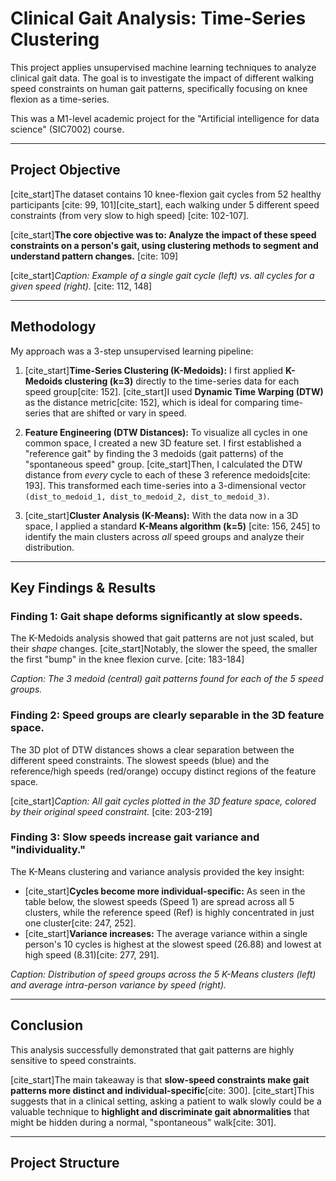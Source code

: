 # Clinical Gait Analysis: Time-Series Clustering

This project applies unsupervised machine learning techniques to analyze clinical gait data. The goal is to investigate the impact of different walking speed constraints on human gait patterns, specifically focusing on knee flexion as a time-series.

This was a M1-level academic project for the "Artificial intelligence for data science" (SIC7002) course.

---

## Project Objective

[cite_start]The dataset contains 10 knee-flexion gait cycles from 52 healthy participants [cite: 99, 101][cite_start], each walking under 5 different speed constraints (from very slow to high speed) [cite: 102-107].

[cite_start]**The core objective was to: Analyze the impact of these speed constraints on a person's gait, using clustering methods to segment and understand pattern changes.** [cite: 109]

[cite_start]*Caption: Example of a single gait cycle (left) vs. all cycles for a given speed (right).* [cite: 112, 148]

---

## Methodology

My approach was a 3-step unsupervised learning pipeline:

1.  [cite_start]**Time-Series Clustering (K-Medoids):** I first applied **K-Medoids clustering (k=3)** directly to the time-series data for each speed group[cite: 152]. [cite_start]I used **Dynamic Time Warping (DTW)** as the distance metric[cite: 152], which is ideal for comparing time-series that are shifted or vary in speed.

2.  **Feature Engineering (DTW Distances):** To visualize all cycles in one common space, I created a new 3D feature set. I first established a "reference gait" by finding the 3 medoids (gait patterns) of the "spontaneous speed" group. [cite_start]Then, I calculated the DTW distance from *every* cycle to each of these 3 reference medoids[cite: 193]. This transformed each time-series into a 3-dimensional vector `(dist_to_medoid_1, dist_to_medoid_2, dist_to_medoid_3)`.

3.  [cite_start]**Cluster Analysis (K-Means):** With the data now in a 3D space, I applied a standard **K-Means algorithm (k=5)** [cite: 156, 245] to identify the main clusters across *all* speed groups and analyze their distribution.

---

## Key Findings & Results

### Finding 1: Gait shape deforms significantly at slow speeds.
The K-Medoids analysis showed that gait patterns are not just scaled, but their *shape* changes. [cite_start]Notably, the slower the speed, the smaller the first "bump" in the knee flexion curve. [cite: 183-184]

*Caption: The 3 medoid (central) gait patterns found for each of the 5 speed groups.*

### Finding 2: Speed groups are clearly separable in the 3D feature space.
The 3D plot of DTW distances shows a clear separation between the different speed constraints. The slowest speeds (blue) and the reference/high speeds (red/orange) occupy distinct regions of the feature space.

[cite_start]*Caption: All gait cycles plotted in the 3D feature space, colored by their original speed constraint.* [cite: 203-219]

### Finding 3: Slow speeds increase gait variance and "individuality."
The K-Means clustering and variance analysis provided the key insight:

* [cite_start]**Cycles become more individual-specific:** As seen in the table below, the slowest speeds (Speed 1) are spread across all 5 clusters, while the reference speed (Ref) is highly concentrated in just one cluster[cite: 247, 252].
* [cite_start]**Variance increases:** The average variance within a single person's 10 cycles is highest at the slowest speed (26.88) and lowest at high speed (8.31)[cite: 277, 291].

*Caption: Distribution of speed groups across the 5 K-Means clusters (left) and average intra-person variance by speed (right).*

---

## Conclusion

This analysis successfully demonstrated that gait patterns are highly sensitive to speed constraints.

[cite_start]The main takeaway is that **slow-speed constraints make gait patterns more distinct and individual-specific**[cite: 300]. [cite_start]This suggests that in a clinical setting, asking a patient to walk slowly could be a valuable technique to **highlight and discriminate gait abnormalities** that might be hidden during a normal, "spontaneous" walk[cite: 301].

---

## Project Structure
